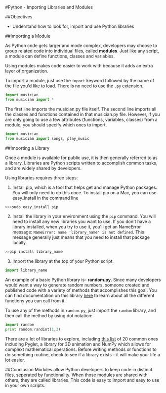 #Python - Importing Libraries and Modules

##Objectives

* Understand how to look for, import and use Python libraries

##Importing a Module

As Python code gets larger and mode complex, developers may choose to group related code into individual files, called **modules**. Just like any script, a module can define functions, classes and variables.

Using modules makes code easier to work with because it adds an extra layer of organization.

To import a module, just use the `import` keyword followed by the name of the file you'd like to load. There is no need to use the `.py` extension.

```python
import musician
from musician import *
```
The first line imports the musician.py file itself. The second line imports all the classes and functions contained in that musician.py file. However, if you are only going to use a few attributes (functions, variables, classes) from a module, you should specify which ones to import.

```python
import musician
from musician import songs, play_music
```

##Importing a Library

Once a module is available for public use, it is then generally referred to as a library. Libraries are Python scripts written to accomplish common tasks, and are widely shared by developers.

Using libraries requires three steps:

1. Install pip, which is a tool that helps get and manage Python packages. You will only need to do this once. To install pip on a Mac, you can use easy_install in the command line
```python
>>>sudo easy_install pip
```

2. Install the library in your environment using the `pip` command. You will need to install any new libraries you want to use. If you don't have a library installed, when you try to use it, you'll get an NameError message: `NameError: name 'library_name' is not defined`. This message generally just means that you need to install that package locally.
```python
>>pip install library_name
```

3. Import the library at the top of your Python script.
```python
import library_name
```

An example of a basic Python library is- **random.py**. Since many developers would want a way to generate random numbers, someone created and published code with a variety of methods that accomplishes this goal. You can find documentation on this library <a href="https://docs.python.org/2/library/random.html">here</a> to learn about all the different functions you can call from it.

To use any of the methods in `random.py`, just import the `random` library, and then call the method by using dot notation:

```python
import random
print random.randint(1,3)
```

There are a lot of libraries to explore, including [this list](http://pythontips.com/2013/07/30/20-python-libraries-you-cant-live-without/) of 20 common ones including Pyglet, a library for 3D animation and NumPy which allows for complext mathematical operations. Before writing methods or functions to do something routine, check to see if a library exists - it will make your life a lot easier.

##Conclusion
Modules allow Python developers to keep code in distinct files, seperated by functionality. When those modules are shared with others, they are called libraries. This code is easy to import and easy to use in your own scripts.
